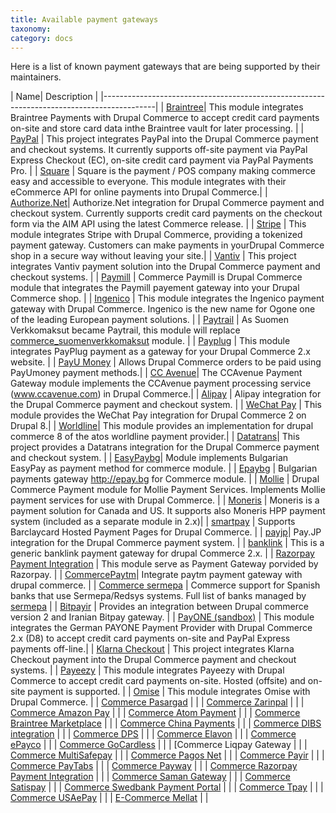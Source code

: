 ```yaml
---
title: Available payment gateways
taxonomy:
category: docs
---
```


Here is a list of known payment gateways that are being supported by their maintainers.

| Name| Description |
|-------------------------------------------------------------------------------------------|
| [Braintree]| This module integrates Braintree Payments with Drupal Commerce to accept credit card payments on-site and store card data inthe Braintree vault for later processing. |
| [PayPal]   | This project integrates PayPal into the Drupal Commerce payment and checkout systems. It currently supports off-site payment via PayPal Express Checkout (EC),  on-site credit card payment via PayPal Payments Pro. |
| [Square]   | Square is the payment / POS company making commerce easy and accessible to everyone. This module integrates with their eCommerce API for online payments into Drupal Commerce.|
| [Authorize.Net]| Authorize.Net integration for Drupal Commerce payment and checkout system. Currently supports credit card payments on the checkout form via the AIM API using the latest Commerce release.  |
| [Stripe]   | This module integrates Stripe with Drupal Commerce, providing a tokenized payment gateway. Customers can make payments in yourDrupal Commerce shop in a secure way without leaving your site.|
| [Vantiv]   | This project integrates Vantiv payment solution into the Drupal Commerce payment and checkout systems. |
| [Paymill]  | Commerce Paymill is Drupal Commerce module that integrates the Paymill payement gateway into your Drupal Commerce shop. | 
| [Ingenico] | This module integrates the Ingenico payment gateway with Drupal Commerce. Ingenico is the new name for Ogone one of the leading European payment solutions.  |
| [Paytrail] | As Suomen Verkkomaksut became Paytrail, this module will replace [commerce_suomenverkkomaksut] module.   |
| [Payplug]  | This module integrates PayPlug payment as a gateway for your Drupal Commerce 2.x website. |
| [PayU Money]   | Allows Drupal Commerce orders to be paid using PayUmoney payment methods.|
| [CC Avenue]| The CCAvenue Payment Gateway module implements the CCAvenue payment processing service (www.ccavenue.com) in Drupal Commerce.|
| [Alipay]   | Alipay integration for the Drupal Commerce payment and checkout system.  |
| [WeChat Pay]   | This module provides the WeChat Pay integration  for Drupal Commerce 2 on Drupal 8.|
| [Worldline]| This module provides an implementation for drupal commerce 8 of the atos worldline payment provider.|
| [Datatrans]| This project provides a Datatrans integration for the Drupal Commerce payment and checkout system.  |
| [EasyPaybg]| Module implements Bulgarian EasyPay as payment method for commerce module.  |
| [Epaybg]   | Bulgarian payments gateway http://epay.bg for Commerce module.  |
| [Mollie]   | Drupal Commerce Payment module for Mollie Payment Services. Implements Mollie payment services for use with Drupal Commerce. |
| [Moneris]  | Moneris is a payment solution for Canada and US. It supports also Moneris HPP payment system (included as a separate module in 2.x)|
| [smartpay] | Supports Barclaycard Hosted Payment Pages for Drupal Commerce. |
| [payjp]| Pay.JP integration for the Drupal Commerce payment system.   |
| [banklink] | This is a generic banklink payment gateway for drupal Commerce 2.x. |
| [Razorpay Payment Integration] | This module serve as Payment Gateway porvided by Razorpay. |
| [CommercePaytm]| Integrate paytm payment gateway with drupal commerce. |
| [Commerce sermepa] | Commerce support for Spanish banks that use Sermepa/Redsys systems. Full list of banks managed by [sermepa] |
| [Bitpayir] | Provides an integration between Drupal commerce version 2 and Iranian Bitpay gateway. |
| [PayONE (sandbox)] | This module integrates the German PAYONE Payment Provider with Drupal Commerce 2.x (D8) to accept credit card payments on-site and PayPal Express payments off-line.|
| [Klarna Checkout]  | This project integrates Klarna Checkout payment into the Drupal Commerce payment and checkout systems. |
| [Payeezy]  | This module integrates Payeezy with Drupal Commerce to accept credit card payments on-site. Hosted (offsite) and on-site payment is supported. |
| [Omise]  | This module integrates Omise with Drupal Commerce. |
|  [Commerce  Pasargad]  	 |	|
|  [Commerce  Zarinpal]  	 |	|
|  [Commerce Amazon Pay] 	 |	|
|  [Commerce Atom Payment]   |	|
|  [Commerce Braintree Marketplace]   |		|
|  [Commerce China Payments] |				|
|  [Commerce DIBS integration]   |			|
|  [Commerce DPS]  			 |		|
|  [Commerce Elavon]		 |		|
|  [Commerce ePayco]		|		|
|  [Commerce GoCardless]   	|		|
|  [Commerce Liqpay Gateway	|		|
|  [Commerce MultiSafepay]   |		|
|  [Commerce Pagos Net]   	|		|
|  [Commerce Payir]   		|		|
|  [Commerce PayTabs]   	|		|
|  [Commerce Payway]   		|		|
|  [Commerce Razorpay Payment Integration]   |	|
|  [Commerce Saman Gateway] |		|
|  [Commerce Satispay]   	|		|
|  [Commerce Swedbank Payment Portal]   |		|
|  [Commerce Tpay]   		|		|
|  [Commerce USAePay]   	|		|
|  [E-Commerce Mellat]   	|		|




[Braintree]: https://www.drupal.org/project/commerce_braintree
[PayPal]: https://www.drupal.org/project/commerce_paypal
[Stripe]: https://www.drupal.org/project/commerce_stripe
[Authorize.Net]: https://www.drupal.org/project/commerce_authnet
[Vantiv]: https://www.drupal.org/project/commerce_vantiv
[Square]: https://www.drupal.org/project/commerce_square
[Paymill]: https://www.drupal.org/project/commerce_paymill
[Ingenico]: https://www.drupal.org/project/commerce_ingenico
[Paytrail]: https://www.drupal.org/project/commerce_paytrail
[Payplug]: https://www.drupal.org/project/commerce_payplug
[PayU Money]: https://www.drupal.org/project/commerce_payumoney
[CC Avenue]: https://www.drupal.org/project/commerce_ccavenue
[Alipay]: https://www.drupal.org/project/commerce_alipay
[WeChat Pay]: https://www.drupal.org/project/commerce_wechat_pay
[Worldline]: https://www.drupal.org/project/commerce_worldline
[Datatrans]: https://www.drupal.org/project/commerce_datatrans
[EasyPaybg]: https://www.drupal.org/project/commerce_easyPaybg
[Epaybg]: https://www.drupal.org/project/commerce_epaybg
[Mollie]: https://www.drupal.org/project/commerce_mollie
[Moneris]: https://www.drupal.org/project/commerce_moneris
[smartpay]: https://www.drupal.org/project/commerce_smartpay
[payjp]: https://www.drupal.org/project/commerce_payjp
[banklink]: https://www.drupal.org/project/commerce_banklink
[Razorpay Payment Integration]: https://www.drupal.org/project/commerce_razorpay
[CommercePaytm]: https://www.drupal.org/project/commercepaytm
[Commerce sermepa]: https://www.drupal.org/project/commerce_sermepa
[Bitpayir]: https://www.drupal.org/project/commerce_bitpayir
[PayONE (sandbox)]: https://www.drupal.org/sandbox/mitrpaka/2849906
[Klarna Checkout]: https://www.drupal.org/project/commerce_klarna_checkout
[commerce_suomenverkkomaksut]: https://drupal.org/project/commerce_suomenverkkomaksut
[sermepa]: www.redsys.es/wps/portal/redsys/publica/acercade/nuestrosSocios
[Payeezy]: https://www.drupal.org/project/commerce_payeezy
[Omise]: https://www.drupal.org/project/commerce_omise

[Commerce  Pasargad]: https://www.drupal.org/project/commerce_pasargad
[Commerce  Zarinpal]: https://www.drupal.org/project/commerce_zarinpal
[Commerce Amazon Pay]: https://www.drupal.org/project/commerce_amazon_lpa
[Commerce Atom Payment]: https://www.drupal.org/project/commerce_atom_payment
[Commerce Braintree Marketplace]: https://www.drupal.org/project/commerce_braintree_marketplace
[Commerce China Payments]: https://www.drupal.org/project/commerce_cnpay
[Commerce DIBS integration]: https://www.drupal.org/project/commerce_dibs
[Commerce DPS]: https://www.drupal.org/project/commerce_dps
[Commerce Elavon]: https://www.drupal.org/project/commerce_elavon
[Commerce ePayco]: https://www.drupal.org/project/commerce_epayco
[Commerce GoCardless]: https://www.drupal.org/project/commerce_gocardless
[Commerce Liqpay Gateway]: https://www.drupal.org/project/commerce_liqpay_gateway
[Commerce MultiSafepay]: https://www.drupal.org/project/commerce_multisafepay
[Commerce Pagos Net]: https://www.drupal.org/project/commerce_pagos_net
[Commerce Payir]: https://www.drupal.org/project/commerce_payir
[Commerce PayTabs]: https://www.drupal.org/project/commerce_paytabs
[Commerce Payway]: https://www.drupal.org/project/commerce_payway
[Commerce Razorpay Payment Integration]: https://www.drupal.org/project/commerce_razorpay
[Commerce Saman Gateway]: https://www.drupal.org/project/ms_commerce_saman
[Commerce Satispay]: https://www.drupal.org/project/commerce_satispay
[Commerce Swedbank Payment Portal]: https://www.drupal.org/project/commerce_payment_spp
[Commerce Tpay]: https://www.drupal.org/project/commerce_tpay
[Commerce USAePay]: https://www.drupal.org/project/commerce_usaepay
[E-Commerce Mellat]: https://www.drupal.org/project/mellat_gateway